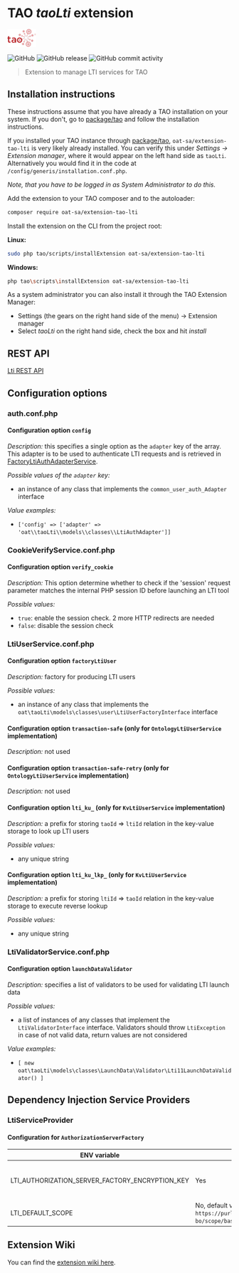 # TAO _taoLti_ extension

![TAO Logo](https://github.com/oat-sa/taohub-developer-guide/raw/master/resources/tao-logo.png)

![GitHub](https://img.shields.io/github/license/oat-sa/extension-tao-lti.svg)
![GitHub release](https://img.shields.io/github/release/oat-sa/extension-tao-lti.svg)
![GitHub commit activity](https://img.shields.io/github/commit-activity/y/oat-sa/extension-tao-lti.svg)

> Extension to manage LTI services for TAO

## Installation instructions

These instructions assume that you have already a TAO installation on your system. If you don't, go to
[package/tao](https://github.com/oat-sa/package-tao) and follow the installation instructions.

If you installed your TAO instance through [package/tao](https://github.com/oat-sa/package-tao),
`oat-sa/extension-tao-lti` is very likely already installed. You can verify this under _Settings -> Extension
manager_, where it would appear on the left hand side as `taoLti`. Alternatively you would find it in
the code at `/config/generis/installation.conf.php`.

_Note, that you have to be logged in as System Administrator to do this._

Add the extension to your TAO composer and to the autoloader:
```bash
composer require oat-sa/extension-tao-lti
```

Install the extension on the CLI from the project root:

**Linux:**
```bash
sudo php tao/scripts/installExtension oat-sa/extension-tao-lti
```

**Windows:**
```bash
php tao\scripts\installExtension oat-sa/extension-tao-lti
```

As a system administrator you can also install it through the TAO Extension Manager:
- Settings (the gears on the right hand side of the menu) -> Extension manager
- Select _taoLti_ on the right hand side, check the box and hit _install_

## REST API
[Lti REST API](https://openapi.taotesting.com/viewer/?url=https://raw.githubusercontent.com/oat-sa/extension-tao-lti/master/doc/rest.json)

<!-- Uncomment and describe if applicable
## LTI Endpoints
-->

## Configuration options

### auth.conf.php

#### Configuration option `config`

*Description:* this specifies a single option as the `adapter` key of the array. This adapter is to be used to authenticate LTI requests and is retrieved in [FactoryLtiAuthAdapterService](taoLti/models/classes/FactoryLtiAuthAdapterService.php).

*Possible values of the `adapter` key:* 
* an instance of any class that implements the `common_user_auth_Adapter` interface

*Value examples:* 
* `['config' => ['adapter' => 'oat\\taoLti\\models\\classes\\LtiAuthAdapter']]`


### CookieVerifyService.conf.php

#### Configuration option `verify_cookie`

*Description:* This option determine whether to check if the 'session' request parameter matches the internal PHP session ID before launching an LTI tool

*Possible values:* 
* `true`: enable the session check. 2 more HTTP redirects are needed
* `false`: disable the session check

### LtiUserService.conf.php

#### Configuration option `factoryLtiUser`

*Description:* factory for producing LTI users

*Possible values:* 
* an instance of any class that implements the `oat\taoLti\models\classes\user\LtiUserFactoryInterface` interface

#### Configuration option `transaction-safe` (only for `OntologyLtiUserService` implementation)

*Description:* not used

#### Configuration option `transaction-safe-retry` (only for `OntologyLtiUserService` implementation)

*Description:* not used

#### Configuration option `lti_ku_` (only for `KvLtiUserService` implementation)

*Description:* a prefix for storing `taoId` => `ltiId` relation in the key-value storage to look up LTI users

*Possible values:* 
* any unique string

#### Configuration option `lti_ku_lkp_` (only for `KvLtiUserService` implementation)

*Description:* a prefix for storing `ltiId` => `taoId` relation in the key-value storage to execute reverse lookup

*Possible values:* 
* any unique string

### LtiValidatorService.conf.php

#### Configuration option `launchDataValidator`

*Description:* specifies a list of validators to be used for validating LTI launch data

*Possible values:* 
* a list of instances of any classes that implement the `LtiValidatorInterface` interface. Validators should throw `LtiException` in case of not valid data, return values are not considered

*Value examples:* 
* `[ new oat\taoLti\models\classes\LaunchData\Validator\Lti11LaunchDataValidator() ]`

## Dependency Injection Service Providers

### LtiServiceProvider

#### Configuration for `AuthorizationServerFactory`

| ENV variable                          | Required                                      | Description                                                     |
|---------------------------------------|-----------------------------------------------|-----------------------------------------------------------------|
| LTI_AUTHORIZATION_SERVER_FACTORY_ENCRYPTION_KEY          | Yes               | Encryption key for Authorization server factory                          |
| LTI_DEFAULT_SCOPE         | No, default value is `https://purl.imsglobal.org/spec/lti-bo/scope/basicoutcome`        | A scope for score repository              |

## Extension Wiki
You can find the [extension wiki here](https://github.com/oat-sa/extension-tao-lti/wiki).
